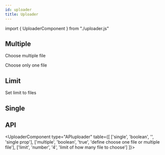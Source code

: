 ```yaml
---
id: uploader
title: Uploader
---
```


import { UploaderComponent } from "./uploader.js"

## Multiple

<p>Choose multiple file</p>
<UploaderComponent multi={true} />

<p>Choose only one file</p>
<UploaderComponent multi={false}></UploaderComponent>

## Limit

<p>Set limit to files</p>
<UploaderComponent lmt={2}></UploaderComponent>

## Single

<p></p>
<UploaderComponent singl={true}></UploaderComponent>

## API

<UploaderComponent type="APIuploader" table={[
  ['single', 'boolean', '', 'single prop'],
  ['multiple', 'boolean', 'true', 'define choose one file or multiple file'],
  ['limit', 'number', '4', 'limit of how many file to choose']
]}></UploaderComponent>